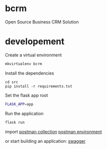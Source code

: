 # bcrm
Open Source Business CRM Solution

# developement

Create a virtual environment

```bash
mkvirtualenv bcrm
```

Install the dependencies

```
cd src
pip install -r requirements.txt
```

Set the flask app root

```bash
FLASK_APP=app
```

Run the application

```bash
flask run
```

import [postman collection](postman/BCRM.postman_collection.json)  [postman environment](postman/BCRM.postman_environment.json)

or start building an application: [swagger](docs\BCRM.swagger.yml)
